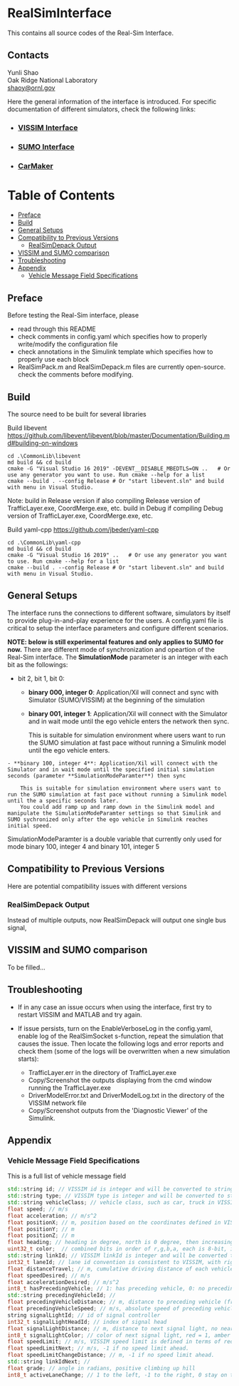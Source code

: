 # RealSimInterface
This contains all source codes of the Real-Sim Interface.

## Contacts
Yunli Shao\
Oak Ridge National Laboratory\
shaoy@ornl.gov


Here the general information of the interface is introduced. For specific documentation of different simulators, check the following links:
* ### [VISSIM Interface](doc/VISSIMdoc.md)
* ### [SUMO Interface](doc/SUMOdoc.md)
* ### [CarMaker](doc/CarMakerDoc.md)

Table of Contents
=======================
* [Preface](#preface)
* [Build](#build)
* [General Setups](#general-setups)
* [Compatibility to Previous Versions](#compatibility-to-previous-versions)
    * [RealSimDepack Output](#realsimdepack-output)
* [VISSIM and SUMO comparison](#vissim-and-sumo-comparison)
* [Troubleshooting](#troubleshooting)
* [Appendix](#appendix)
    * [Vehicle Message Field Specifications](#vehicle-message-field-specifications)

## Preface
Before testing the Real-Sim interface, please 
- read through this README
- check comments in config.yaml which specifies how to properly write/modify the configuration file
- check annotations in the Simulink template which specifies how to properly use each block
- RealSimPack.m and RealSimDepack.m files are currently open-source. check the comments before modifying.  

## Build
The source need to be built for several libraries

Build libevent 
https://github.com/libevent/libevent/blob/master/Documentation/Building.md#building-on-windows

```
cd .\CommonLib\libevent
md build && cd build
cmake -G "Visual Studio 16 2019" -DEVENT__DISABLE_MBEDTLS=ON ..   # Or use any generator you want to use. Run cmake --help for a list
cmake --build . --config Release # Or "start libevent.sln" and build with menu in Visual Studio.
```

Note: build in Release version if also compiling Release version of TrafficLayer.exe, CoordMerge.exe, etc. build in Debug if compiling Debug version of TrafficLayer.exe, CoordMerge.exe, etc.

Build yaml-cpp
https://github.com/jbeder/yaml-cpp
```
cd .\CommonLib\yaml-cpp
md build && cd build
cmake -G "Visual Studio 16 2019" ..   # Or use any generator you want to use. Run cmake --help for a list
cmake --build . --config Release # Or "start libevent.sln" and build with menu in Visual Studio.
```
## General Setups
The interface runs the connections to different software, simulators by itself to provide plug-in-and-play experience for the users. A config.yaml file is critical to setup the interface parameters and configure different scenarios. 

**NOTE: below is still experimental features and only applies to SUMO for now.**
There are different mode of synchronization and opeartion of the Real-Sim interface. The **SimulationMode** parameter is an integer with each bit as the followings:
- bit 2, bit 1, bit 0: 
    - **binary 000, integer 0**: Application/Xil will connect and sync with Simulator (SUMO/VISSIM) at the beginning of the simulation
    - **binary 001, integer 1**: Application/Xil will connect with the Simulator and in wait mode until the ego vehicle enters the network then sync. 

        This is suitable for simulation environment where users want to run the SUMO simulation at fast pace without running a Simulink model until the ego vehicle enters. 
<!--    - **binary 010, integer 2**: Application/Xil will connect with the Simulator and running steps but NOT sync with the Simulator until the ego vehicle enters the network

        This is suitable for XIL environment where users want to run the VISSIM/SUMO simulation at fast pace before the ego vehicle enters the network, but the Simulink model needs to also starts at beginning. Before ego vehicle enters, Simulink and VISSIM/SUMO are both running without any message sharing. After ego vehicle enters, the ego vehicle in Simulink will then sync with the same one in VISSIM/SUMO. 
-->
    - **binary 100, integer 4**: Application/Xil will connect with the Simulator and in wait mode until the specified initial simulation seconds (parameter **SimulationModeParamter**) then sync

        This is suitable for simulation environment where users want to run the SUMO simulation at fast pace without running a Simulink model until the a specific seconds later.
        You could add ramp up and ramp down in the Simulink model and manipulate the SimulationModeParamter settings so that Simulink and SUMO sychronized only after the ego vehicle in Simulink reaches initial speed. 

<!--   - **binary 101, integer 5**: Application/Xil will connect with the Simulator and running steps but NOT sync with the Simulator until the specified initial simulation seconds (parameter **SimulationModeParamter**) then sync

        This is suitable for XIL environment where users want to run the VISSIM/SUMO simulation at fast pace before a specific second, but the Simulink model needs to also starts at beginning. Before the specific second, Simulink and VISSIM/SUMO are both running without any message sharing. After the specific second, the ego vehicle in Simulink will then sync with the same one in VISSIM/SUMO. 
-->

SimulationModeParamter is a double variable that currently only used for mode binary 100, integer 4 and binary 101, integer 5

## Compatibility to Previous Versions
Here are potential compatibility issues with different versions

### RealSimDepack Output
Instead of multiple outputs, now RealSimDepack will output one single bus signal,

## VISSIM and SUMO comparison
To be filled...

## Troubleshooting
- If in any case an issue occurs when using the interface, first try to restart VISSIM and MATLAB and try again.

- If issue persists, turn on the EnableVerboseLog in the config.yaml, enable log of the RealSimSocket s-function, repeat the simulation that causes the issue. Then locate the following logs and error reports and check them (some of the logs will be overwritten when a new simulation starts): 
    - TrafficLayer.err in the directory of TrafficLayer.exe
    - Copy/Screenshot the outputs displaying from the cmd window running the TrafficLayer.exe
    - DriverModelError.txt and DriverModelLog.txt in the directory of the VISSIM network file
    - Copy/Screenshot outputs from the 'Diagnostic Viewer' of the Simulink. 

## Appendix
### Vehicle Message Field Specifications
This is a full list of vehicle message field
```cpp
std::string id; // VISSIM id is integer and will be converted to string, e.g., (int) 8 ==> (string) "8"
std::string type; // VISSIM type is integer and will be converted to string, e.g., (int) 100 ==> (string) "100"
std::string vehicleClass; // vehicle class, such as car, truck in VISSIM; private, passenger, truck in SUMO
float speed; // m/s
float acceleration; // m/s^2
float positionX; // m, position based on the coordinates defined in VISSIM/SUMO
float positionY; // m
float positionZ; // m
float heading; // heading in degree, north is 0 degree, then increasing clockwise. i.e., east is 90 degree.
uint32_t color;  // combined bits in order of r,g,b,a, each is 8-bit, i.e., leftmost 8-bit is r
std::string linkId; // VISSIM linkId is integer and will be converted to string, e.g., (int) 10001 ==> (string) "10001"
int32_t laneId; // lane id convention is consistent to VISSIM, with rightmost lane to be 1
float distanceTravel; // m, cumulative driving distance of each vehicle since entering VISSIM network
float speedDesired; // m/s
float accelerationDesired; // m/s^2
int8_t hasPrecedingVehicle; // 1: has preceding vehicle, 0: no preceding vehicle
std::string precedingVehicleId; // 
float precedingVehicleDistance; // m, distance to preceding vehicle (front pump of ego to rear pump of front), -1 if no preceding vehicle
float precedingVehicleSpeed; // m/s, absolute speed of preceding vehicle, -1 if no preceding vehicle
string signalLightId; // id of signal controller
int32_t signalLightHeadId; // index of signal head
float signalLightDistance; // m, distance to next signal light, no nearby signal light = -1;
int8_t signalLightColor; // color of next signal light, red = 1, amber = 2, green = 3, red / amber = 4, amber flashing = 5, off = 6, other = 0, no nearby signal light = -1;
float speedLimit; // m/s, VISSIM speed limit is defined in terms of reduced speed area, desired speed decision. If neither exists, this value will be -1. Similarly for speedLimitNext.
float speedLimitNext; // m/s, -1 if no speed limit ahead. 
float speedLimitChangeDistance; // m, -1 if no speed limit ahead.
std::string linkIdNext; // 
float grade; // angle in radians, positive climbing up hill
int8_t activeLaneChange; // 1 to the left, -1 to the right, 0 stay on the lane, 
```

<!--
<img src="docs/images/Flowchart.PNG" align="middle" width="500"/>
--[]([url](url))>
